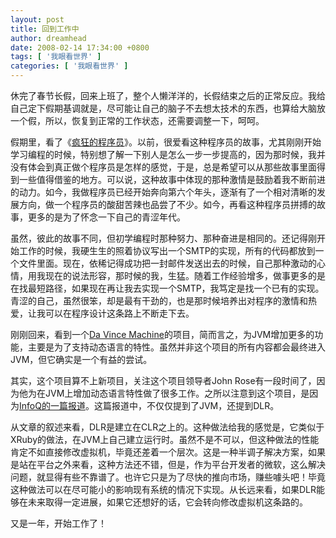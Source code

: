 ```yaml
---
layout: post
title: 回到工作中
author: dreamhead
date: 2008-02-14 17:34:00 +0800
tags: [ '我眼看世界' ]
categories: [ '我眼看世界' ]
---
```


休完了春节长假，回来上班了，整个人懒洋洋的，长假结束之后的正常反应。我给自己定下假期基调就是，尽可能让自己的脑子不去想太技术的东西，也算给大脑放一个假，所以，恢复到正常的工作状态，还需要调整一下，呵呵。  
  
假期里，看了《[疯狂的程序员](http://blog.csdn.net/hitetoshi/)》。以前，很爱看这种程序员的故事，尤其刚刚开始学习编程的时候，特别想了解一下别人是怎么一步一步提高的，因为那时候，我并没有体会到真正做个程序员是怎样的感觉，于是，总是希望可以从那些故事里面得到一些值得借鉴的地方。可以说，这种故事中体现的那种激情是鼓励着我不断前进的动力。如今，我做程序员已经开始奔向第六个年头，逐渐有了一个相对清晰的发展方向，做一个程序员的酸甜苦辣也品尝了不少。如今，再看这种程序员拼搏的故事，更多的是为了怀念一下自己的青涩年代。

虽然，彼此的故事不同，但初学编程时那种努力、那种奋进是相同的。还记得刚开始工作的时候，我硬生生的照着协议写出一个SMTP的实现，所有的代码都放到一个文件里面。现在，依稀记得成功把一封邮件发送出去的时候，自己那种激动的心情，用我现在的说法形容，那时候的我，生猛。随着工作经验增多，做事更多的是在找最短路径，如果现在再让我去实现一个SMTP，我笃定是找一个已有的实现。青涩的自己，虽然很笨，却是最有干劲的，也是那时候培养出对程序的激情和热爱，让我可以在程序设计这条路上不断走下去。  
  
刚刚回来，看到一个[Da Vince Machine](http://openjdk.java.net/projects/mlvm/)的项目，简而言之，为JVM增加更多的功能，主要是为了支持动态语言的特性。虽然并非这个项目的所有内容都会最终进入JVM，但它确实是一个有益的尝试。  
  
其实，这个项目算不上新项目，关注这个项目领导者John Rose有一段时间了，因为他为在JVM上增加动态语言特性做了很多工作。之所以注意到这个项目，是因为[InfoQ的一篇报道](http://www.infoq.com/news/2008/02/Da-Vinci-and-the-DLR)。这篇报道中，不仅仅提到了JVM，还提到DLR。

从文章的叙述来看，DLR是建立在CLR之上的。这种做法给我的感觉是，它类似于XRuby的做法，在JVM上自己建立运行时。虽然不是不可以，但这种做法的性能肯定不如直接修改虚拟机，毕竟还差着一个层次。这是一种半调子解决方案，如果是站在平台之外来看，这种方法还不错，但是，作为平台开发者的微软，这么解决问题，就显得有些不靠谱了。也许它只是为了尽快的推向市场，赚些噱头吧！毕竟这种做法可以在尽可能小的影响现有系统的情况下实现。从长远来看，如果DLR能够在未来取得一定进展，如果它还想好的话，它会转向修改虚拟机这条路的。

又是一年，开始工作了！


